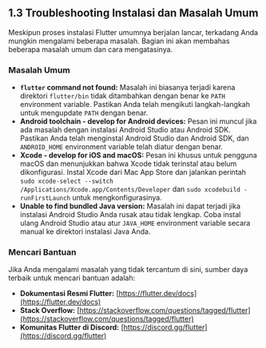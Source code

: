 ## 1.3 Troubleshooting Instalasi dan Masalah Umum

Meskipun proses instalasi Flutter umumnya berjalan lancar, terkadang Anda mungkin mengalami beberapa masalah. Bagian ini akan membahas beberapa masalah umum dan cara mengatasinya.

### Masalah Umum

- **`flutter` command not found:** Masalah ini biasanya terjadi karena direktori `flutter/bin` tidak ditambahkan dengan benar ke `PATH` environment variable. Pastikan Anda telah mengikuti langkah-langkah untuk mengupdate `PATH` dengan benar.
- **Android toolchain - develop for Android devices:** Pesan ini muncul jika ada masalah dengan instalasi Android Studio atau Android SDK. Pastikan Anda telah menginstal Android Studio dan Android SDK, dan `ANDROID_HOME` environment variable telah diatur dengan benar.
- **Xcode - develop for iOS and macOS:** Pesan ini khusus untuk pengguna macOS dan menunjukkan bahwa Xcode tidak terinstal atau belum dikonfigurasi. Instal Xcode dari Mac App Store dan jalankan perintah `sudo xcode-select --switch /Applications/Xcode.app/Contents/Developer` dan `sudo xcodebuild -runFirstLaunch` untuk mengkonfigurasinya.
- **Unable to find bundled Java version:** Masalah ini dapat terjadi jika instalasi Android Studio Anda rusak atau tidak lengkap. Coba instal ulang Android Studio atau atur `JAVA_HOME` environment variable secara manual ke direktori instalasi Java Anda.

### Mencari Bantuan

Jika Anda mengalami masalah yang tidak tercantum di sini, sumber daya terbaik untuk mencari bantuan adalah:

- **Dokumentasi Resmi Flutter:** [https://flutter.dev/docs](https://flutter.dev/docs)
- **Stack Overflow:** [https://stackoverflow.com/questions/tagged/flutter](https://stackoverflow.com/questions/tagged/flutter)
- **Komunitas Flutter di Discord:** [https://discord.gg/flutter](https://discord.gg/flutter)